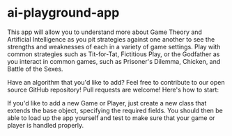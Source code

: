 # ai-playground-app
This app will allow you to understand more about Game Theory and Artificial Intelligence as you pit strategies against one another to see the strengths and weaknesses of each in a variety of game settings. Play with common strategies such as Tit-for-Tat, Fictitious Play, or the Godfather as you interact in common games, such as Prisoner's Dilemma, Chicken, and Battle of the Sexes.

Have an algorithm that you'd like to add? Feel free to contribute to our open source GitHub repository! Pull requests are welcome! Here's how to start:

If you'd like to add a new Game or Player, just create a new class that extends the base object, specifying the required fields. You should then be able to load up the app yourself and test to make sure that your game or player is handled properly.
